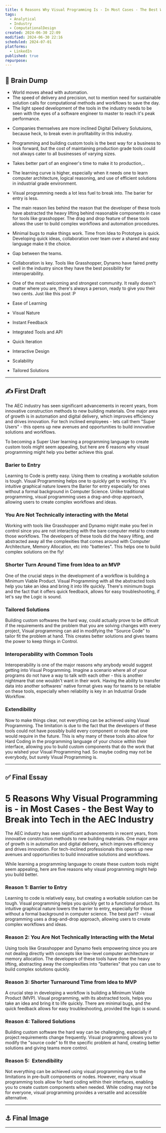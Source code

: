 ```yaml
---
title: 6 Reasons Why Visual Programming Is - In Most Cases - The Best Way to Break Into Tech in the Aec Industry
tags:
  - Analytical
  - Industry
  - ComputationalDesign
created: 2024-06-30 22:09
modified: 2024-06-30 22:16
scheduled: 2024-07-01
platforms:
  - LinkedIn
published: true
repurpose:
---
```

## 🧠 Brain Dump

  
* World moves ahead with automation.
* The speed of delivery and precision, not to mention need for sustainable solution calls for computational methods and workflows to save the day. 
* The light speed development of the tools in the industry needs to be seen with the eyes of a software engineer to master to reach it's peak performance. 

- Companies themselves are more inclined Digital Delivery Solutuions, because heck, to break even in profitability in this industry. 
- Programming and building custom tools is the best way for a business to look forward, but the cost of maintaining production grade tools could not always cater to all businesses of varying sizes. 
- Takes better part of an engineer's time to make it to production,.. 

- The learning curve is higher, especially when it needs one to learn computer architecture, logical reasoning, and use of efficient solutions in industrial grade environment. 

- Visual programming needs a lot less fuel to break into. The barier for entry is less. 
- The main reason lies behind the reason that the developer of these tools have abstracted the heavy lifting behind reasonable components in case for tools like grasshopper. The drag and drop feature of these tools allows the user to build complex workflows and automation procedures. 
 
- Minimal bugs to make things work. Time from Idea to Prototype is quick. Developing quick ideas, collaboration over team over a shared and easy language make it the choice.

- Gap between the teams. 
- Collaboration is key. Tools like Grasshopper, Dynamo have faired pretty well in the industry since they have the best possibility for interoperability. 

- One of the most welcoming and strongest community. It really doesn't matter where you are, there's always a person, ready to give you their two cents. Just like this post :P


- Ease of Learning
- Visual Nature
- Instant Feedback
- Integrated Tools and API
- Quick Iteration
- Interactive Design
- Scalability
- Tailored Solutions

---
## ✍️ First Draft

The AEC industry has seen significant advancements in recent years, from innovative construction methods to new building materials. One major area of growth is in automation and digital delivery, which improves efficiency and drives innovation. For tech inclined employees - lets call them "Super Users" - this opens up new avenues and opportunities to build innovative solutions and workflows.

To becoming a Super User learning a programming language to create custom tools might seem appealing, but here are 6 reasons why visual programming might help you better achieve this goal. 

### Barier to Entry
Learning to Code is pretty easy. Using them to creating a workable solution is tough. Visual Programming helps one to quickly get to working. It's intuitive graphical nature lowers the Barier for entry especially for ones without a formal background in Computer Science. Unlike traditional programming, visual programming uses a drag-and-drop approach, allowing users to create complex workflows and ideas. 
### You Are Not Technically interacting with the Metal
Working with tools like Grasshopper and Dynamo might make you feel in control since you are not interacting with the bare computer metal to create those workflows. The developers of these tools did the heavy lifting, and abstracted away all the complexities that comes around with Computer Architecture, Memory Allocation, etc into "batteries". This helps one to build complex solutions on the fly!

### Shorter Turn Around Time from Idea to an MVP
One of the crucial steps in the development of a workflow is building a Minimum Viable Product. Visual Programming with all the abstracted tools help you take an idea and bring it into life quickly. There's minimum bugs and the fact that it offers quick feedback, allows for easy troubleshooting, if let's say the Logic is sound.   

### Tailored Solutions
Building custom softwares the hard way, could actually prove to be difficult if the requirements and the problem that you are solving changes with every project, Visual programming can aid in modifying the "Source Code" to tailor fit the problem at hand. This creates better solutions and gives teams the power to keep things in Control.

### Interoperability with Common Tools
Interoperability is one of the major reasons why anybody would suggest getting into Visual Programming. Imagine a scenario where all of your programs do not have a way to talk with each other - this is another nightmare that one wouldn't want in their work. Having the ability to transfer data into another softwares' native format gives way for teams to be reliable on these tools, especially when reliability is key in an Industrial Grade Workflow. 

### Extendibility
Now to make things clear, not everything can be achieved using Visual Programming. The limitation is due to the fact that the developers of these tools could not have possibly build every component or node that one would require in the future. This is why many of these tools also allow for Hard Coding in the programming language of your choice within their interface, allowing you to build custom components that do the work that you wished your Visual Programming had. So maybe coding may not be everybody, but surely Visual Programming is.

---
##  ✅ Final Essay

# 5 Reasons Why Visual Programming is - in Most Cases - the Best Way to Break into Tech in the AEC Industry

The AEC industry has seen significant advancements in recent years, from innovative construction methods to new building materials. One major area of growth is in automation and digital delivery, which improves efficiency and drives innovation. For tech-inclined professionals this opens up new avenues and opportunities to build innovative solutions and workflows. 

While learning a programming language to create these custom tools might seem appealing, here are five reasons why visual programming might help you build better.

### Reason 1: Barrier to Entry

Learning to code is relatively easy, but creating a workable solution can be tough. Visual programming helps you quickly get to a functional product. Its intuitive graphical nature lowers the barrier to entry, especially for those without a formal background in computer science. The best part? - visual programming uses a drag-and-drop approach, allowing users to create complex workflows and ideas.

### Reason 2: You Are Not Technically Interacting with the Metal

Using tools like Grasshopper and Dynamo feels empowering since you are not dealing directly with concepts like low-level computer architecture or memory allocation. The developers of these tools have done the heavy lifting, abstracting away the complexities into "batteries" that you can use to build complex solutions quickly.

### Reason 3: Shorter Turnaround Time from Idea to MVP

A crucial step in developing a workflow is building a Minimum Viable Product (MVP). Visual programming, with its abstracted tools, helps you take an idea and bring it to life quickly. There are minimal bugs, and the quick feedback allows for easy troubleshooting, provided the logic is sound.

### Reason 4: Tailored Solutions

Building custom software the hard way can be challenging, especially if project requirements change frequently. Visual programming allows you to modify the "source code" to fit the specific problem at hand, creating better solutions and giving teams more control.

### Reason 5:  Extendibility

Not everything can be achieved using visual programming due to the limitations in pre-built components or nodes. However, many visual programming tools allow for hard coding within their interfaces, enabling you to create custom components when needed. While coding may not be for everyone, visual programming provides a versatile and accessible alternative.

---

## ⚓ Final Image



---